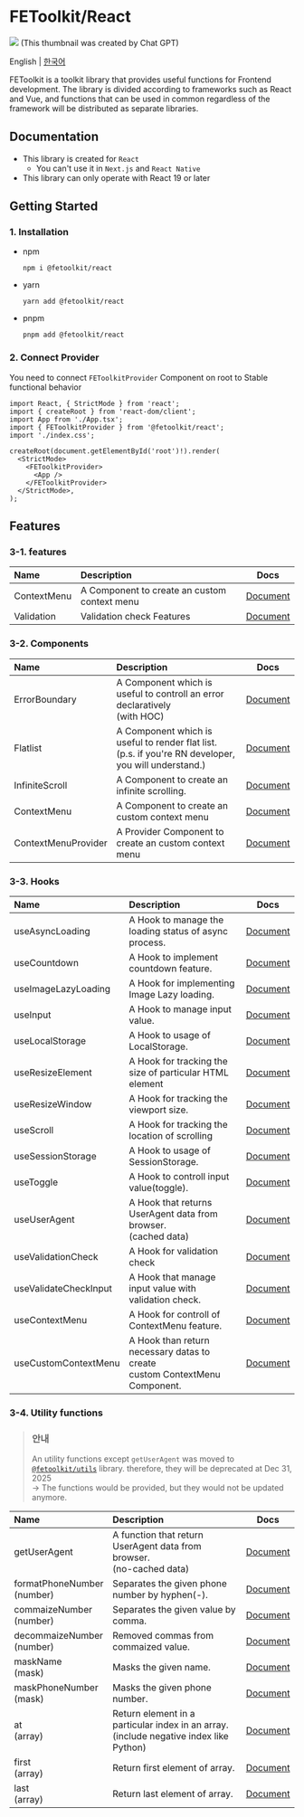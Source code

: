 # FEToolkit/React

![](https://fejumvuajiwc28287693.gcdn.ntruss.com/fetoolkit/fetoolkit_thumbnail.png)
(This thumbnail was created by Chat GPT)

English | [한국어](https://github.com/minwoo129/fetoolkit/blob/master/packages/react/README_kr.md)

FEToolkit is a toolkit library that provides useful functions for Frontend development. The library is divided according to frameworks such as React and Vue, and functions that can be used in common regardless of the framework will be distributed as separate libraries.

## Documentation

- This library is created for `React`
  - You can't use it in `Next.js` and `React Native`
- This library can only operate with React 19 or later

## Getting Started

### 1. Installation

- npm
  ```
  npm i @fetoolkit/react
  ```
- yarn
  ```
  yarn add @fetoolkit/react
  ```
- pnpm
  ```
  pnpm add @fetoolkit/react
  ```

### 2. Connect Provider

You need to connect `FEToolkitProvider` Component on root to Stable functional behavior

```tsx
import React, { StrictMode } from 'react';
import { createRoot } from 'react-dom/client';
import App from './App.tsx';
import { FEToolkitProvider } from '@fetoolkit/react';
import './index.css';

createRoot(document.getElementById('root')!).render(
  <StrictMode>
    <FEToolkitProvider>
      <App />
    </FEToolkitProvider>
  </StrictMode>,
);
```

## Features

### 3-1. features

| Name        | Description                                  |                   Docs                   |
| :---------- | :------------------------------------------- | :--------------------------------------: |
| ContextMenu | A Component to create an custom context menu |   [Document](./docs/en/contextmenu.md)   |
| Validation  | Validation check Features                    | [Document](./docs/en/validationcheck.md) |

### 3-2. Components

| Name                | Description                                                                                             |                          Docs                          |
| :------------------ | :------------------------------------------------------------------------------------------------------ | :----------------------------------------------------: |
| ErrorBoundary       | A Component which is useful to controll an error declaratively<br>(with HOC)                            |    [Document](./docs/en/component_errorboundary.md)    |
| Flatlist            | A Component which is useful to render flat list.<br>(p.s. if you're RN developer, you will understand.) |      [Document](./docs/en/component_flatlist.md)       |
| InfiniteScroll      | A Component to create an infinite scrolling.                                                            |   [Document](./docs/en/component_infinitescroll.md)    |
| ContextMenu         | A Component to create an custom context menu                                                            |     [Document](./docs/en/component_contextmenu.md)     |
| ContextMenuProvider | A Provider Component to create an custom context menu                                                   | [Document](./docs/en/component_contextmenuprovider.md) |

### 3-3. Hooks

| Name                  | Description                                                                     |                                                       Docs                                                        |
| :-------------------- | :------------------------------------------------------------------------------ | :---------------------------------------------------------------------------------------------------------------: |
| useAsyncLoading       | A Hook to manage the loading status of async <br>process.                       |                                   [Document](./docs/en/hook_useasyncloading.md)                                   |
| useCountdown          | A Hook to implement countdown feature.                                          |                                    [Document](./docs/en/hook_usecountdown.md)                                     |
| useImageLazyLoading   | A Hook for implementing Image Lazy loading.                                     |                                 [Document](./docs/en/hook_useimagelazyloading.md)                                 |
| useInput              | A Hook to manage input value.                                                   |     [Document](https://github.com/minwoo129/fetoolkit/blob/master/packages/react/src/docs/hooks/useInput.md)      |
| useLocalStorage       | A Hook to usage of LocalStorage.                                                |  [Document](https://github.com/minwoo129/fetoolkit/blob/master/packages/react/src/docs/hooks/useLocalStorage.md)  |
| useResizeElement      | A Hook for tracking the size of particular HTML element                         | [Document](https://github.com/minwoo129/fetoolkit/blob/master/packages/react/src/docs/hooks/useResizeElement.md)  |
| useResizeWindow       | A Hook for tracking the viewport size.                                          |  [Document](https://github.com/minwoo129/fetoolkit/blob/master/packages/react/src/docs/hooks/useResizeWindow.md)  |
| useScroll             | A Hook for tracking the location of scrolling                                   |     [Document](https://github.com/minwoo129/fetoolkit/blob/master/packages/react/src/docs/hooks/useScroll.md)     |
| useSessionStorage     | A Hook to usage of SessionStorage.                                              | [Document](https://github.com/minwoo129/fetoolkit/blob/master/packages/react/src/docs/hooks/useSessionStorage.md) |
| useToggle             | A Hook to controll input value(toggle).                                         |     [Document](https://github.com/minwoo129/fetoolkit/blob/master/packages/react/src/docs/hooks/useToggle.md)     |
| useUserAgent          | A Hook that returns UserAgent data from browser. <br>(cached data)              |   [Document](https://github.com/minwoo129/fetoolkit/blob/master/packages/react/src/docs/hooks/useUserAgent.md)    |
| useValidationCheck    | A Hook for validation check                                                     |                                 [Document](./docs/en/hook_usevalidationcheck.md)                                  |
| useValidateCheckInput | A Hook that manage input value with validation check.                           |                                [Document](./docs/en/hook_usevalidatecheckinput.md)                                |
| useContextMenu        | A Hook for controll of ContextMenu feature.                                     |                                   [Document](./docs/en/hook_usecontextmenu.md)                                    |
| useCustomContextMenu  | A Hook than return necessary datas to create <br> custom ContextMenu Component. |                                [Document](./docs/en/hook_usecustomcontextmenu.md)                                 |

### 3-4. Utility functions

> ### 안내
>
> An utility functions except `getUserAgent` was moved to [`@fetoolkit/utils`](https://github.com/minwoo129/fetoolkit/tree/master/packages/utils) library. therefore, they will be deprecated at Dec 31, 2025  
> -> The functions would be provided, but they would not be updated anymore.

| Name                          | Description                                                                               |                                                           Docs                                                            |
| :---------------------------- | :---------------------------------------------------------------------------------------- | :-----------------------------------------------------------------------------------------------------------------------: |
| getUserAgent                  | A function that return UserAgent data from browser.<br>(no-cached data)                   |       [Document](https://github.com/minwoo129/fetoolkit/blob/master/packages/react/src/docs/utils/getUserAgent.md)        |
| formatPhoneNumber<br>(number) | Separates the given phone number by hyphen(-).                                            | [Document](https://github.com/minwoo129/fetoolkit/blob/master/packages/react/src/docs/utils/numbers_formatPhoneNumber.md) |
| commaizeNumber<br>(number)    | Separates the given value by comma.                                                       |  [Document](https://github.com/minwoo129/fetoolkit/blob/master/packages/react/src/docs/utils/numbers_commaizeNumber.md)   |
| decommaizeNumber<br>(number)  | Removed commas from commaized value.                                                      | [Document](https://github.com/minwoo129/fetoolkit/blob/master/packages/react/src/docs/utils/numbers_decommaizeNumber.md)  |
| maskName<br>(mask)            | Masks the given name.                                                                     |       [Document](https://github.com/minwoo129/fetoolkit/blob/master/packages/react/src/docs/utils/mask_maskName.md)       |
| maskPhoneNumber<br>(mask)     | Masks the given phone number.                                                             |   [Document](https://github.com/minwoo129/fetoolkit/blob/master/packages/react/src/docs/utils/mask_maskPhoneNumber.md)    |
| at<br>(array)                 | Return element in a particular index in an array.<br>(include negative index like Python) |         [Document](https://github.com/minwoo129/fetoolkit/blob/master/packages/react/src/docs/utils/array_at.md)          |
| first<br>(array)              | Return first element of array.                                                            |        [Document](https://github.com/minwoo129/fetoolkit/blob/master/packages/react/src/docs/utils/array_first.md)        |
| last<br>(array)               | Return last element of array.                                                             |        [Document](https://github.com/minwoo129/fetoolkit/blob/master/packages/react/src/docs/utils/array_last.md)         |
